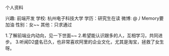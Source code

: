 个人资料

兴趣: 前端开发
学校: 杭州电子科技大学
学历：研究生在读
微博: @丿Memory要加油
性别：女~~
其他：只求通过

1.了解前端业内动向，见一下世面~~
2.希望能认识跟多的人，互相学习，共同进步。
3.听闻D2盛名已久，也非常喜欢阿里的企业文化，尤其是淘宝，拯救了女生呀。
